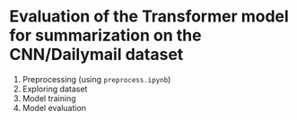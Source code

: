 # Evaluation of the Transformer model for summarization on the CNN/Dailymail dataset

1. Preprocessing (using `preprocess.ipynb`)
2. Exploring dataset
3. Model training
4. Model evaluation
